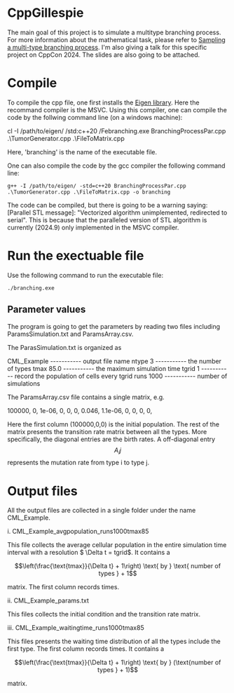 # CppGillespie
The main goal of this project is to simulate a multitype branching process. For more information about the mathematical task, please refer to [Sampling a multi-type branching process](GillespieAlg.md). I'm also giving a talk for this specific project on CppCon 2024. The slides are also going to be attached.

# Compile
To compile the cpp file, one first installs the [Eigen library](https://eigen.tuxfamily.org/index.php?title=Main_Page). Here the recommand compiler is the MSVC. Using this compiler, one can compile the code by the follwing command line (on a windows machine):

cl -I /path/to/eigen/ /std:c++20 /Febranching.exe BranchingProcessPar.cpp .\TumorGenerator.cpp .\FileToMatrix.cpp

Here, 'branching' is the name of the executable file. 

One can also compile the code by the gcc compiler the following command line:

    g++ -I /path/to/eigen/ -std=c++20 BranchingProcessPar.cpp .\TumorGenerator.cpp .\FileToMatrix.cpp -o branching 

The code can be compiled, but there is going to be a warning saying: [Parallel STL message]: "Vectorized algorithm unimplemented, redirected to serial". This is because that the paralleled version of STL algorithm is currently (2024.9) only implemented in the MSVC compiler.

# Run the exectuable file

Use the following command to run the executable file:

    ./branching.exe

## Parameter values

The program is going to get the parameters by reading two files including ParamsSimulation.txt and ParamsArray.csv.

The ParasSimulation.txt is organized as

CML_Example ----------- output file name
ntype 3     ----------- the number of types
tmax 85.0   ----------- the maximum simulation time
tgrid 1     ----------- record the population of cells every tgrid
runs 1000   ----------- number of simulations

The ParamsArray.csv file contains a single matrix, e.g.

100000, 0, 1e-06, 0,
0, 0, 0.046, 1.1e-06,
0, 0, 0, 0,

Here the first column (100000,0,0) is the initial population. The rest of the matrix presents the transition rate matrix between all the types. More specifically, the diagonal entries are the birth rates. A off-diagonal entry $$A_ij$$ represents the mutation rate from type i to type j. 

# Output files

All the output files are collected in a single folder under the name CML_Example.

i. CML_Example_avgpopulation_runs1000tmax85

This file collects the average cellular population in the entire simulation time interval with a resolution $ \Delta t = tgrid$. It contains a 

$$\left(\frac{\text{tmax}}{\Delta t} + 1\right) \text{ by } \text{ number of types } + 1$$

matrix. The first column records times.

ii. CML_Example_params.txt

This files collects the initial condition and the transition rate matrix.

iii. CML_Example_waitingtime_runs1000tmax85

This files presents the waiting time distribution of all the types include the first type. The first column records times. It contains a

$$\left(\frac{\text{tmax}}{\Delta t} + 1\right) \text{ by } (\text{number of types } + 1)$$

matrix.
   

